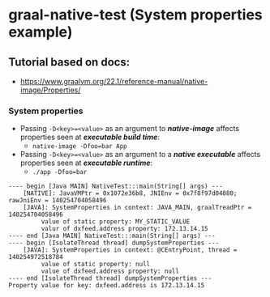 # graal-native-test (System properties example)

## Tutorial based on docs:
* https://www.graalvm.org/22.1/reference-manual/native-image/Properties/

### System properties
* Passing `-D<key>=<value>` as an argument to **_native-image_** affects properties 
seen at **_executable build time_**:
  * `native-image -Dfoo=bar App`
* Passing `-D<key>=<value>` as an argument to a **_native executable_** affects properties
seen at **_executable runtime_**:
  * `./app -Dfoo=bar` 

```
---- begin [Java MAIN] NativeTest:::main(String[] args) ---
	[NATIVE]: JavaVMPtr = 0x1072e36b8, JNIEnv = 0x7f8f97d04080; rawJniEnv = 140254704058496
	[JAVA]: SystemProperties in context: JAVA_MAIN, graalTreadPtr = 140254704058496
		 value of static property: MY_STATIC_VALUE
		 valur of dxfeed.address property: 172.13.14.15
---- end [Java MAIN] NativeTest:::main(String[] args) ---
---- begin [IsolateThread thread] dumpSystemProperties ---
	[JAVA]: SystemProperties in context: @CEntryPoint, thread = 140254972518784
		 value of static property: null
		 value of dxfeed.address property: null
---- end [IsolateThread thread] dumpSystemProperties ---
Property value for key: dxfeed.address is 172.13.14.15

```

